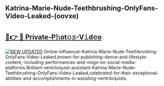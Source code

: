 ## Katrina-Marie-Nude-Teethbrushing-OnlyFans-Video-Leaked-(oovxe)


# <h2><a href="https://mediaupload.pro?-19M">🔗👉 🔴 Private-P𝚑ot𝚘𝚜-V𝚒d𝚎o</a></h2>

[![NEW UPDATED](https://i.imgur.com/0qMVB7G.gif)](https://mediaupload.pro?-19M)
Online-influencer-Katrina-Marie-Nude-Teethbrushing-OnlyFans-Video-Leaked,known-for-publishing-dance-and-lifestyle-content,-including-performances-and-vlogs-on-social-media-platforms.Brilliant-ventriloquist-assistant-Katrina-Marie-Nude-Teethbrushing-OnlyFans-Video-Leaked,celebrated-for-their-exceptional-abilities-and-accomplishments-in-assisting-ventriloquists.  
